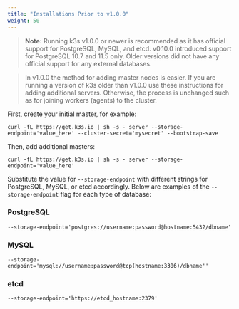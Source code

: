 ```yaml
---
title: "Installations Prior to v1.0.0"
weight: 50
---
```


>**Note:** Running k3s v1.0.0 or newer is recommended as it has official support for PostgreSQL, MySQL, and etcd. v0.10.0 introduced support for PostgreSQL 10.7 and 11.5 only. Older versions did not have any official support for any external databases. 

>In v1.0.0 the method for adding master nodes is easier. If you are running a version of k3s older than v1.0.0 use these instructions for adding additional servers. Otherwise, the process is unchanged such as for joining workers (agents) to the cluster.

First, create your initial master, for example:

```
curl -fL https://get.k3s.io | sh -s - server --storage-endpoint='value_here' --cluster-secret='mysecret' --bootstrap-save
```

Then, add additional masters:

```
curl -fL https://get.k3s.io | sh -s - server --storage-endpoint='value_here'
```

Substitute the value for `--storage-endpoint` with different strings for PostgreSQL, MySQL, or etcd accordingly. Below are examples of the `--storage-endpoint` flag for each type of database:

### PostgreSQL

```
--storage-endpoint='postgres://username:password@hostname:5432/dbname'
```

### MySQL

```
--storage-endpoint='mysql://username:password@tcp(hostname:3306)/dbname''
```

### etcd

```
--storage-endpoint='https://etcd_hostname:2379'
```
